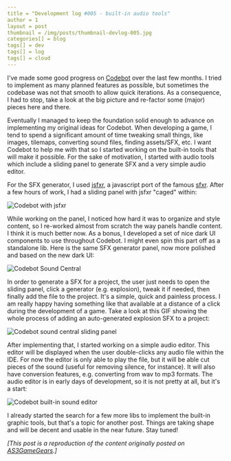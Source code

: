 ```yaml
---
title = "Development log #005 - built-in audio tools"
author = 1
layout = post
thumbnail = /img/posts/thumbnail-devlog-005.jpg
categories[] = blog
tags[] = dev
tags[] = log
tags[] = cloud
---
```


I've made some good progress on [Codebot](https://codebot.cc) over the last few months. I tried to implement as many planned features as possible, but sometimes the codebase was not that smooth to allow quick iterations. As a consequence, I had to stop, take a look at the big picture and re-factor some (major) pieces here and there.

Eventually I managed to keep the foundation solid enough to advance on implementing my original ideas for Codebot. When developing a game, I tend to spend a significant amount of time tweaking small things, like images, tilemaps, converting sound files, finding assets/SFX, etc. I want Codebot to help me with that so I started working on the built-in tools that will make it possible. For the sake of motivation, I started with audio tools which include a sliding panel to generate SFX and a very simple audio editor.

For the SFX generator, I used [jsfxr](https://github.com/grumdrig/jsfxr), a javascript port of the famous [sfxr](http://www.drpetter.se/project_sfxr.html). After a few hours of work, I had a sliding panel with jsfxr "caged" within:

![Codebot with jsfxr](http://www.as3gamegears.com/wp-content/uploads/2016/02/codebot-jsfxr.jpg)

While working on the panel, I noticed how hard it was to organize and style content, so I re-worked almost from scratch the way panels handle content. I think it is much better now. As a bonus, I developed a set of nice dark UI components to use throughout Codebot. I might even spin this part off  as a standalone lib. Here is the same SFX generator panel, now more polished and based on the new dark UI:

![Codebot Sound Central](http://www.as3gamegears.com/wp-content/uploads/2016/02/codebot-sound-central-wip.jpg)

In order to generate a SFX for a project, the user just needs to open the sliding panel, click a generator (e.g. explosion), tweak it if needed, then finally add the file to the project. It's a simple, quick and painless process. I am really happy having something like that available at a distance of a click during the development of a game. Take a look at this GIF showing the whole process of adding an auto-generated explosion SFX to a project:

![Codebot sound central sliding panel](http://www.as3gamegears.com/wp-content/uploads/2016/02/codebot-sound-central-sfx.gif)

After implementing that, I started working on a simple audio editor. This editor will be displayed when the user double-clicks any audio file within the IDE. For now the editor is only able to play the file, but it will be able cut pieces of the sound (useful for removing silence, for instance). It will also have conversion features, e.g. converting from wav to mp3 formats. The audio editor is in early days of development, so it is not pretty at all, but it's a start:

![Codebot built-in sound editor](http://www.as3gamegears.com/wp-content/uploads/2016/02/codebot-built-in-sound-editor-768x346.jpg)

I already started the search for a few more libs to implement the built-in graphic tools, but that's a topic for another post. Things are taking shape and will be decent and usable in the near future. Stay tuned!

_[This post is a reproduction of the content originally posted on [AS3GameGears](http://www.as3gamegears.com/blog/codebot-an-ide-focused-on-gamedev/).]_
